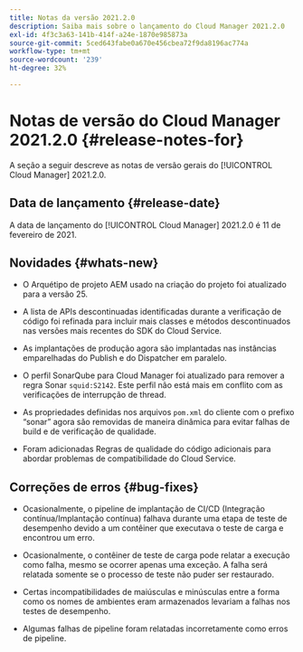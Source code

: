 ```yaml
---
title: Notas da versão 2021.2.0
description: Saiba mais sobre o lançamento do Cloud Manager 2021.2.0
exl-id: 4f3c3a63-141b-414f-a24e-1870e985873a
source-git-commit: 5ced643fabe0a670e456cbea72f9da8196ac774a
workflow-type: tm+mt
source-wordcount: '239'
ht-degree: 32%

---
```


# Notas de versão do Cloud Manager 2021.2.0 {#release-notes-for}

A seção a seguir descreve as notas de versão gerais do [!UICONTROL Cloud Manager] 2021.2.0.

## Data de lançamento {#release-date}

A data de lançamento do [!UICONTROL Cloud Manager] 2021.2.0 é 11 de fevereiro de 2021.

## Novidades {#whats-new}

* O Arquétipo de projeto AEM usado na criação do projeto foi atualizado para a versão 25.

* A lista de APIs descontinuadas identificadas durante a verificação de código foi refinada para incluir mais classes e métodos descontinuados nas versões mais recentes do SDK do Cloud Service.

* As implantações de produção agora são implantadas nas instâncias emparelhadas do Publish e do Dispatcher em paralelo.

* O perfil SonarQube para Cloud Manager foi atualizado para remover a regra Sonar `squid:S2142`. Este perfil não está mais em conflito com as verificações de interrupção de thread.

* As propriedades definidas nos arquivos `pom.xml` do cliente com o prefixo “sonar” agora são removidas de maneira dinâmica para evitar falhas de build e de verificação de qualidade.

* Foram adicionadas Regras de qualidade do código adicionais para abordar problemas de compatibilidade do Cloud Service.

## Correções de erros {#bug-fixes}

* Ocasionalmente, o pipeline de implantação de CI/CD (Integração contínua/Implantação contínua) falhava durante uma etapa de teste de desempenho devido a um contêiner que executava o teste de carga e encontrou um erro.

* Ocasionalmente, o contêiner de teste de carga pode relatar a execução como falha, mesmo se ocorrer apenas uma exceção. A falha será relatada somente se o processo de teste não puder ser restaurado.

* Certas incompatibilidades de maiúsculas e minúsculas entre a forma como os nomes de ambientes eram armazenados levariam a falhas nos testes de desempenho.

* Algumas falhas de pipeline foram relatadas incorretamente como erros de pipeline.
